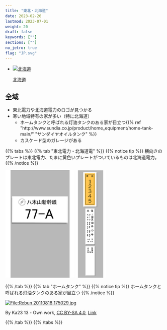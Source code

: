 ```yaml
---
title: "東北・北海道"
date: 2023-02-26
lastmod: 2023-07-01
weight: 20
draft: false
keywords: [""]
sections: [""]
no_jetro: true
flag: "JP.svg"
---
```


<ul class="flag-list-japan">
    <li data-nav-id="https://geopinning.space/rule/asia/japan/tohoku/hokkaido/" title="北海道" class="">
        <p><a href="https://geopinning.space/rule/asia/japan/tohoku/hokkaido/" class="flag-link">
            <img src="https://geopinning.space/flags/Flag_of_Hokkaido_Prefecture.png" alt="北海道" class="flag-img-link" oncontextmenu="return false;"></a></p>
        <p><a href="https://geopinning.space/rule/asia/japan/tohoku/hokkaido/" class="flag-link">北海道</a></p>
    </li>
</ul>

<div class="main-desciption area-description">
    <h2 class="section-title">全域</h2>
    <ul class="rule-list">
        <li>東北電力や北海道電力のロゴが見つかる</li>
        <li>寒い地域特有の家が多い（特に北海道）
            <ul>
                <li>ホームタンクと呼ばれる<span class="quiz">灯油タンク</span>のある家が目立つ{{% ref "http://www.sundia.co.jp/product/home_equipment/home-tank-main/" "サンダイヤオイルタンク" %}}</li>
                <li>カスケード型のガレージがある</li>
            </ul>
        </li>
    </ul>
</div>

{{% tabs %}}
{{% tab "東北電力・北海道電" %}}
{{% notice tip %}}
横向きのプレートは東北電力、たまに黄色いプレートがついているものは北海道電力。
{{% /notice %}}

<div class="googlemap-if no-margin">
<img src="../pole/pole-tohoku.png" width="220px">
<img src="../pole/pole-hokkaido.png" width="95px">
</div>

{{% /tab %}}
{{% tab "ホームタンク" %}}
{{% notice tip %}}
ホームタンクと呼ばれる<span class="quiz">灯油タンク</span>のある家が目立つ
{{% /notice %}}

<div class="googlemap-if no-margin">
<p><a href="https://commons.wikimedia.org/wiki/File:Rebun_20110818_175029.jpg#/media/File:Rebun_20110818_175029.jpg"><img src="https://upload.wikimedia.org/wikipedia/commons/c/cf/Rebun_20110818_175029.jpg" alt="File:Rebun 20110818 175029.jpg" height="717" width="1280"></a></p><p>By Ka23 13 - <span class="int-own-work" lang="en">Own work</span>, <a href="https://creativecommons.org/licenses/by-sa/4.0" title="Creative Commons Attribution-Share Alike 4.0">CC BY-SA 4.0</a>, <a href="https://commons.wikimedia.org/w/index.php?curid=142923992">Link</a></p>
</div>

{{% /tab %}}
{{% /tabs %}}
